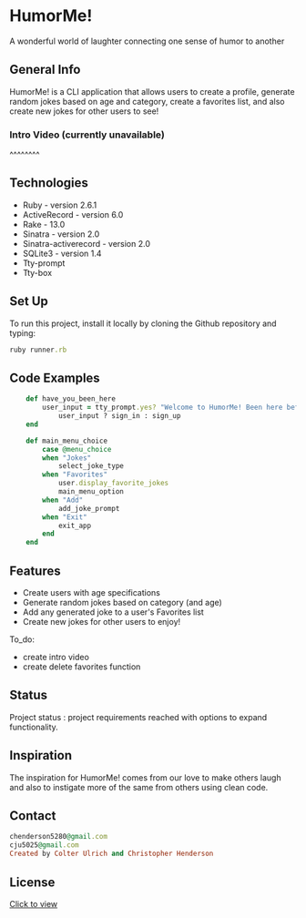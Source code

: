 # HumorMe!
A wonderful world of laughter connecting one sense of humor to another

## General Info

HumorMe! is a CLI application that allows users to create a profile, generate random jokes based on age and category, create a favorites list, and also create new jokes for other users to see! 

### Intro Video (currently unavailable)
^^^^^^^^

## Technologies

* Ruby - version 2.6.1 
* ActiveRecord - version 6.0
* Rake - 13.0
* Sinatra - version 2.0
* Sinatra-activerecord - version 2.0
* SQLite3 - version 1.4
* Tty-prompt  
* Tty-box

## Set Up 
 To run this project, install it locally by cloning the Github repository and typing:
 ```ruby
ruby runner.rb
```

## Code Examples
```ruby
    def have_you_been_here 
        user_input = tty_prompt.yes? "Welcome to HumorMe! Been here before?"
            user_input ? sign_in : sign_up
    end
```
```ruby
    def main_menu_choice
        case @menu_choice
        when "Jokes"
            select_joke_type
        when "Favorites"
            user.display_favorite_jokes
            main_menu_option
        when "Add"
            add_joke_prompt
        when "Exit"
            exit_app
        end
    end
```
## Features
* Create users with age specifications
* Generate random jokes based on category (and age)
* Add any generated joke to a user's Favorites list
* Create new jokes for other users to enjoy!

To_do: 
* create intro video
* create delete favorites function

## Status
Project status : project requirements reached with options to expand functionality.

## Inspiration 
The inspiration for HumorMe! comes from our love to make others laugh and also to instigate more of the same from others using clean code.
## Contact
```ruby
chenderson5280@gmail.com
cju5025@gmail.com
Created by Colter Ulrich and Christopher Henderson
```

## License 
[Click to view](https://github.com/cju5025/HumorMe)

